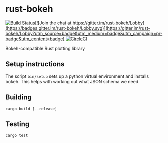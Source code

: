 # rust-bokeh

[![Build Status](https://travis-ci.org/mindriot101/rust-bokeh.svg?branch=dev)](https://travis-ci.org/mindriot101/rust-bokeh)[![Join the chat at https://gitter.im/rust-bokeh/Lobby](https://badges.gitter.im/rust-bokeh/Lobby.svg)](https://gitter.im/rust-bokeh/Lobby?utm_source=badge&utm_medium=badge&utm_campaign=pr-badge&utm_content=badge)
[![CircleCI](https://circleci.com/gh/mindriot101/rust-bokeh/tree/dev.svg?style=svg)](https://circleci.com/gh/mindriot101/rust-bokeh/tree/dev)

Bokeh-compatible Rust plotting library

## Setup instructions

The script `bin/setup` sets up a python virtual environment and installs
bokeh. This helps with working out what JSON schema we need.

## Building

`cargo build [--release]`

## Testing

`cargo test`
